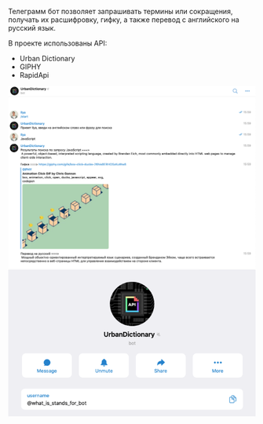 Телеграмм бот позволяет запрашивать термины или сокращения, получать их расшифровку, гифку, а также перевод с английского на русский язык.

В проекте использованы API:

- Urban Dictionary
- GIPHY
- RapidApi

<img width="800" alt="2021-09-19_16-02" src="screenshots/2021-09-19_16-02.png">
<img width="800" alt="2021-09-19_16-03" src="screenshots/2021-09-19_16-03.png">
